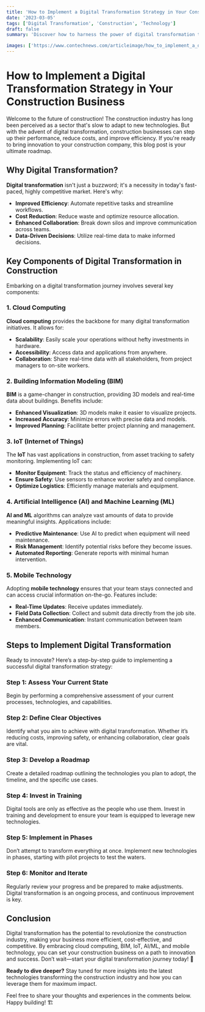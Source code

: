 ```yaml
---
title: 'How to Implement a Digital Transformation Strategy in Your Construction Business'
date: '2023-03-05'
tags: ['Digital Transformation', 'Construction', 'Technology']
draft: false
summary: 'Discover how to harness the power of digital transformation to elevate your construction business, streamline operations, and increase profitability.'

images: ['https://www.contechnews.com/articleimage/how_to_implement_a_digital_transformation_strategy_in_your_construction_business.webp']
---
```


# How to Implement a Digital Transformation Strategy in Your Construction Business

Welcome to the future of construction! The construction industry has long been perceived as a sector that's slow to adapt to new technologies. But with the advent of digital transformation, construction businesses can step up their performance, reduce costs, and improve efficiency. If you're ready to bring innovation to your construction company, this blog post is your ultimate roadmap.

## Why Digital Transformation?

**Digital transformation** isn't just a buzzword; it's a necessity in today's fast-paced, highly competitive market. Here's why:

- **Improved Efficiency**: Automate repetitive tasks and streamline workflows.
- **Cost Reduction**: Reduce waste and optimize resource allocation.
- **Enhanced Collaboration**: Break down silos and improve communication across teams.
- **Data-Driven Decisions**: Utilize real-time data to make informed decisions.

## Key Components of Digital Transformation in Construction

Embarking on a digital transformation journey involves several key components:

### 1. **Cloud Computing**

**Cloud computing** provides the backbone for many digital transformation initiatives. It allows for:

- **Scalability**: Easily scale your operations without hefty investments in hardware.
- **Accessibility**: Access data and applications from anywhere.
- **Collaboration**: Share real-time data with all stakeholders, from project managers to on-site workers.

### 2. **Building Information Modeling (BIM)**

**BIM** is a game-changer in construction, providing 3D models and real-time data about buildings. Benefits include:

- **Enhanced Visualization**: 3D models make it easier to visualize projects.
- **Increased Accuracy**: Minimize errors with precise data and models.
- **Improved Planning**: Facilitate better project planning and management.

### 3. **IoT (Internet of Things)**

The **IoT** has vast applications in construction, from asset tracking to safety monitoring. Implementing IoT can:

- **Monitor Equipment**: Track the status and efficiency of machinery.
- **Ensure Safety**: Use sensors to enhance worker safety and compliance.
- **Optimize Logistics**: Efficiently manage materials and equipment.

### 4. **Artificial Intelligence (AI) and Machine Learning (ML)**

**AI and ML** algorithms can analyze vast amounts of data to provide meaningful insights. Applications include:

- **Predictive Maintenance**: Use AI to predict when equipment will need maintenance.
- **Risk Management**: Identify potential risks before they become issues.
- **Automated Reporting**: Generate reports with minimal human intervention.

### 5. **Mobile Technology**

Adopting **mobile technology** ensures that your team stays connected and can access crucial information on-the-go. Features include:

- **Real-Time Updates**: Receive updates immediately.
- **Field Data Collection**: Collect and submit data directly from the job site.
- **Enhanced Communication**: Instant communication between team members.

## Steps to Implement Digital Transformation

Ready to innovate? Here’s a step-by-step guide to implementing a successful digital transformation strategy:

### Step 1: **Assess Your Current State**

Begin by performing a comprehensive assessment of your current processes, technologies, and capabilities.

### Step 2: **Define Clear Objectives**

Identify what you aim to achieve with digital transformation. Whether it’s reducing costs, improving safety, or enhancing collaboration, clear goals are vital.

### Step 3: **Develop a Roadmap**

Create a detailed roadmap outlining the technologies you plan to adopt, the timeline, and the specific use cases.

### Step 4: **Invest in Training**

Digital tools are only as effective as the people who use them. Invest in training and development to ensure your team is equipped to leverage new technologies.

### Step 5: **Implement in Phases**

Don’t attempt to transform everything at once. Implement new technologies in phases, starting with pilot projects to test the waters.

### Step 6: **Monitor and Iterate**

Regularly review your progress and be prepared to make adjustments. Digital transformation is an ongoing process, and continuous improvement is key.

## Conclusion

Digital transformation has the potential to revolutionize the construction industry, making your business more efficient, cost-effective, and competitive. By embracing cloud computing, BIM, IoT, AI/ML, and mobile technology, you can set your construction business on a path to innovation and success. Don’t wait—start your digital transformation journey today! 🚀

**Ready to dive deeper?** Stay tuned for more insights into the latest technologies transforming the construction industry and how you can leverage them for maximum impact.

Feel free to share your thoughts and experiences in the comments below. Happy building! 🏗️